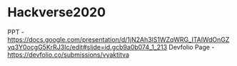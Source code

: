 # Hackverse2020

PPT - https://docs.google.com/presentation/d/1jN2Ah3lS1WZqWRG_ITAlWdOnGZvq3Y0ocgG5KrRJ3Ic/edit#slide=id.gcb9a0b074_1_213
Devfolio Page - https://devfolio.co/submissions/vyaktitva
